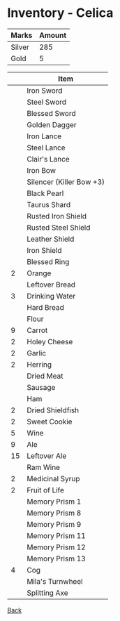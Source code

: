# Inventory - Celica

| Marks  | Amount |
| ------ | ------ |
| Silver | 285    |
| Gold   | 5      |

| <!-- --> | Item                     |
| -------- | ------------------------ |
|          | Iron Sword               |
|          | Steel Sword              |
|          | Blessed Sword            |
|          | Golden Dagger            |
|          | Iron Lance               |
|          | Steel Lance              |
|          | Clair's Lance            |
|          | Iron Bow                 |
|          | Silencer (Killer Bow +3) |
|          | Black Pearl              |
|          | Taurus Shard             |
|          | Rusted Iron Shield       |
|          | Rusted Steel Shield      |
|          | Leather Shield           |
|          | Iron Shield              |
|          | Blessed Ring             |
| 2        | Orange                   |
|          | Leftover Bread           |
| 3        | Drinking Water           |
|          | Hard Bread               |
|          | Flour                    |
| 9        | Carrot                   |
| 2        | Holey Cheese             |
| 2        | Garlic                   |
| 2        | Herring                  |
|          | Dried Meat               |
|          | Sausage                  |
|          | Ham                      |
| 2        | Dried Shieldfish         |
| 2        | Sweet Cookie             |
| 5        | Wine                     |
| 9        | Ale                      |
| 15       | Leftover Ale             |
|          | Ram Wine                 |
| 2        | Medicinal Syrup          |
| 2        | Fruit of Life            |
|          | Memory Prism 1           |
|          | Memory Prism 8           |
|          | Memory Prism 9           |
|          | Memory Prism 11          |
|          | Memory Prism 12          |
|          | Memory Prism 13          |
| 4        | Cog                      |
|          | Mila's Turnwheel         |
|          | Splitting Axe            |

[Back](README.md)
